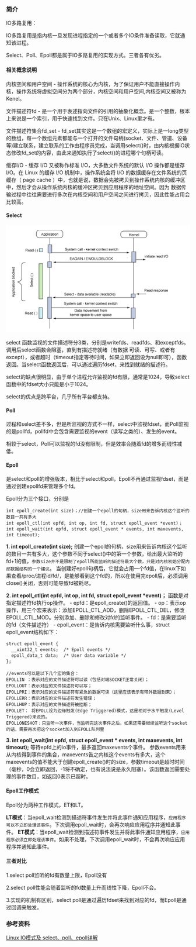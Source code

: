 ### 简介

IO多路复用：

IO多路复用是指内核一旦发现进程指定的一个或者多个IO条件准备读取，它就通知该进程。

Select、Poll、Epoll都是属于IO多路复用的实现方式。三者各有优劣。

#### 相关概念说明

内核空间和用户空间 - 操作系统的核心为内核，为了保证用户不能直接操作内核，操作系统将虚拟空间分为两个部分，内核空间和用户空间,内核空间又被称为   				Kenel。

文件描述符fd - 是一个用于表述指向文件的引用的抽象化概念。是一个整数，根本上来说是一个索引，用于快速找到文件。只在Unix、Linux里才有。

文件描述符集合fd_set - fd_set其实这是一个数组的宏定义，实际上是一long类型的数组，每一个数组元素都能与一个打开的文件句柄(socket、文件、管道、设备				等)建立联系，建立联系的工作由程序员完成，当调用select()时，由内核根据IO状态修改fd_set的内容，由此来通知执行了select()的进程哪个句柄可读。

缓存I/O - 缓存 I/O 又被称作标准 I/O，大多数文件系统的默认 I/O 操作都是缓存 I/O。在 Linux 的缓存 I/O 机制中，操作系统会将 I/O 的数据缓存在文件系统的页				缓存（ page cache ）中，也就是说，数据会先被拷贝到操作系统内核的缓冲区中，然后才会从操作系统内核的缓冲区拷贝到应用程序的地址空间。因为				数据传输过程中往往需要进行多次在内核空间和用户空间之间进行拷贝，因此性能占用会比较高。

#### Select

![Select图解](./select示意.png)

select 函数监视的文件描述符分3类，分别是writefds、readfds、和exceptfds。调用后select函数会阻塞，直到有描述符就绪（有数据 可读、可写、或者有except），或者超时（timeout指定等待时间，如果立即返回设为null即可），函数返回。当select函数返回后，可以通过遍历fdset，来找到就绪的描述符。

select的缺点很明显，由于单个进程允许监视的fd有限，通常是1024，导致select函数中的fdset大小只能是小于1024。

select的优点是跨平台，几乎所有平台都支持。

#### Poll

过程和select差不多，但是所监视的方式不一样，select中监视fdset，而Poll监视的是pollfd，pollfd中会包含需要监视的event（读写之类的）、发生的event。

相较于select，Poll可以监视的fd没有限制，但是效率会随着fd的增多而线性减低。

#### Epoll

是select和poll的增强版本，相比于select和poll，Epoll不再通过监视fdset，而是通过创建epollfd来管理多个fd。

Epoll分为三个接口，分别是

```
int epoll_create(int size)；//创建一个epoll的句柄，size用来告诉内核这个监听的数目一共有多大
int epoll_ctl(int epfd, int op, int fd, struct epoll_event *event)；
int epoll_wait(int epfd, struct epoll_event * events, int maxevents, int timeout);
```

**1. int epoll_create(int size);**
创建一个epoll的句柄，size用来告诉内核这个监听的数目一共有多大，这个参数不同于select()中的第一个参数，给出最大监听的fd+1的值，`参数size并不是限制了epoll所能监听的描述符最大个数，只是对内核初始分配内部数据结构的一个建议`。
当创建好epoll句柄后，它就会占用一个fd值，在linux下如果查看/proc/进程id/fd/，是能够看到这个fd的，所以在使用完epoll后，必须调用close()关闭，否则可能导致fd被耗尽。

**2. int epoll_ctl(int epfd, int op, int fd, struct epoll_event \*event)；**
函数是对指定描述符fd执行op操作。
\- epfd：是epoll_create()的返回值。
\- op：表示op操作，用三个宏来表示：添加EPOLL_CTL_ADD，删除EPOLL_CTL_DEL，修改EPOLL_CTL_MOD。分别添加、删除和修改对fd的监听事件。
\- fd：是需要监听的fd（文件描述符）
\- epoll_event：是告诉内核需要监听什么事，struct epoll_event结构如下：

```
struct epoll_event {
  __uint32_t events;  /* Epoll events */
  epoll_data_t data;  /* User data variable */
};

//events可以是以下几个宏的集合：
EPOLLIN ：表示对应的文件描述符可以读（包括对端SOCKET正常关闭）；
EPOLLOUT：表示对应的文件描述符可以写；
EPOLLPRI：表示对应的文件描述符有紧急的数据可读（这里应该表示有带外数据到来）；
EPOLLERR：表示对应的文件描述符发生错误；
EPOLLHUP：表示对应的文件描述符被挂断；
EPOLLET： 将EPOLL设为边缘触发(Edge Triggered)模式，这是相对于水平触发(Level Triggered)来说的。
EPOLLONESHOT：只监听一次事件，当监听完这次事件之后，如果还需要继续监听这个socket的话，需要再次把这个socket加入到EPOLL队列里
```

**3. int epoll_wait(int epfd, struct epoll_event \* events, int maxevents, int timeout);**
等待epfd上的io事件，最多返回maxevents个事件。
参数events用来从内核得到事件的集合，maxevents告之内核这个events有多大，这个maxevents的值不能大于创建epoll_create()时的size，参数timeout是超时时间（毫秒，0会立即返回，-1将不确定，也有说法说是永久阻塞）。该函数返回需要处理的事件数目，如返回0表示已超时。



#### Epoll工作模式

Epoll分为两种工作模式，ET和LT。

**LT模式**：当epoll_wait检测到描述符事件发生并将此事件通知应用程序，`应用程序可以不立即处理该事件`。下次调用epoll_wait时，会再次响应应用程序并通知此事件。
**ET模式**：当epoll_wait检测到描述符事件发生并将此事件通知应用程序，`应用程序必须立即处理该事件`。如果不处理，下次调用epoll_wait时，不会再次响应应用程序并通知此事件。



#### 三者对比

1.select poll监听的fd有数量上限，Epoll没有

2.select poll性能会随着监听的fd数量上升而线性下降，Epoll不会。

3.实现的机制有区别，select poll是通过遍历fdset来找到对应的fd，而Epoll是通过回调来触发。

### 参考资料

[Linux IO模式及 select、poll、epoll详解](https://segmentfault.com/a/1190000003063859)